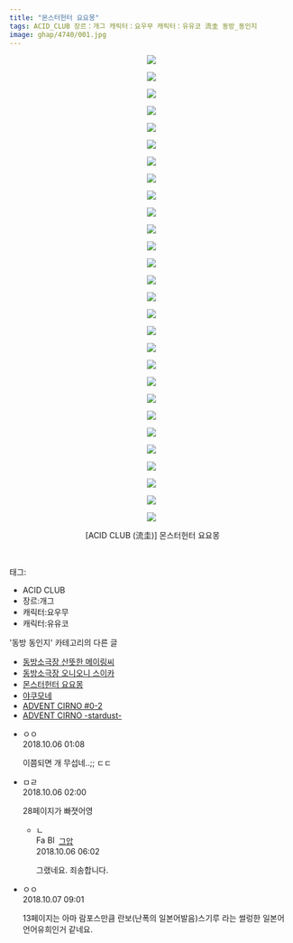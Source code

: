 ```yaml
---
title: "몬스터헌터 요요몽"
tags: ACID_CLUB 장르：개그 캐릭터：요우무 캐릭터：유유코 流圭 동방_동인지
image: ghap/4740/001.jpg
---
```

<div class="article">
<p style="text-align: center; clear: none; float: none;"><img src="{{ site.nasurl }}/ghap/4740/001.jpg"/></p>
<p style="text-align: center; clear: none; float: none;"><img src="{{ site.nasurl }}/ghap/4740/002.jpg"/></p>
<p style="text-align: center; clear: none; float: none;"><img src="{{ site.nasurl }}/ghap/4740/003.jpg"/></p>
<p style="text-align: center; clear: none; float: none;"><img src="{{ site.nasurl }}/ghap/4740/004.jpg"/></p>
<p style="text-align: center; clear: none; float: none;"><img src="{{ site.nasurl }}/ghap/4740/005.jpg"/></p>
<p style="text-align: center; clear: none; float: none;"><img src="{{ site.nasurl }}/ghap/4740/006.jpg"/></p>
<p style="text-align: center; clear: none; float: none;"><img src="{{ site.nasurl }}/ghap/4740/007.jpg"/></p>
<p style="text-align: center; clear: none; float: none;"><img src="{{ site.nasurl }}/ghap/4740/008.jpg"/></p>
<p style="text-align: center; clear: none; float: none;"><img src="{{ site.nasurl }}/ghap/4740/009.jpg"/></p>
<p style="text-align: center; clear: none; float: none;"><img src="{{ site.nasurl }}/ghap/4740/010.jpg"/></p>
<p style="text-align: center; clear: none; float: none;"><img src="{{ site.nasurl }}/ghap/4740/011.jpg"/></p>
<p style="text-align: center; clear: none; float: none;"><img src="{{ site.nasurl }}/ghap/4740/012.jpg"/></p>
<p style="text-align: center; clear: none; float: none;"><img src="{{ site.nasurl }}/ghap/4740/013.jpg"/></p>
<p style="text-align: center; clear: none; float: none;"><img src="{{ site.nasurl }}/ghap/4740/014.jpg"/></p>
<p style="text-align: center; clear: none; float: none;"><img src="{{ site.nasurl }}/ghap/4740/015.jpg"/></p>
<p style="text-align: center; clear: none; float: none;"><img src="{{ site.nasurl }}/ghap/4740/016.jpg"/></p>
<p style="text-align: center; clear: none; float: none;"><img src="{{ site.nasurl }}/ghap/4740/017.jpg"/></p>
<p style="text-align: center; clear: none; float: none;"><img src="{{ site.nasurl }}/ghap/4740/018.jpg"/></p>
<p style="text-align: center; clear: none; float: none;"><img src="{{ site.nasurl }}/ghap/4740/019.jpg"/></p>
<p style="text-align: center; clear: none; float: none;"><img src="{{ site.nasurl }}/ghap/4740/020.jpg"/></p>
<p style="text-align: center; clear: none; float: none;"><img src="{{ site.nasurl }}/ghap/4740/021.jpg"/></p>
<p style="text-align: center; clear: none; float: none;"><img src="{{ site.nasurl }}/ghap/4740/022.jpg"/></p>
<p style="text-align: center; clear: none; float: none;"><img src="{{ site.nasurl }}/ghap/4740/023.jpg"/></p>
<p style="text-align: center; clear: none; float: none;"><img src="{{ site.nasurl }}/ghap/4740/024.jpg"/></p>
<p style="text-align: center; clear: none; float: none;"><img src="{{ site.nasurl }}/ghap/4740/025.jpg"/></p>
<p style="text-align: center; clear: none; float: none;"><img src="{{ site.nasurl }}/ghap/4740/026.png"/></p>
<p style="text-align: center; clear: none; float: none;"><img src="{{ site.nasurl }}/ghap/4740/027.jpg"/></p>
<p style="text-align: center; clear: none; float: none;"><img src="{{ site.nasurl }}/ghap/4740/028.jpg"/></p>
<p style="text-align: center; clear: none; float: none;"> [ACID CLUB (流圭)] 몬스터헌터 요요몽</p>
<p><br/></p>
</div><div class="tagTrail">
<p>태그: </p>
<ul>
<li>ACID CLUB</li>
<li>장르:개그</li>
<li>캐릭터:요우무</li>
<li>캐릭터:유유코</li>
</ul>
</div><div class="another">
<p>'동방 동인지' 카테고리의 다른 글</p>
<ul>
<li><a href="/2018-10-08-ghap_4749">동방소극장 산뜻한 메이링씨</a></li>
<li><a href="/2018-10-08-ghap_4748">동방소극장 오니오니 스이카</a></li>
<li><a href="/2018-10-06-ghap_4740">몬스터헌터 요요몽</a></li>
<li><a href="/2018-09-30-ghap_4730">야쿠모네</a></li>
<li><a href="/2018-09-25-ghap_4718">ADVENT CIRNO #0-2</a></li>
<li><a href="/2018-09-25-ghap_4717">ADVENT CIRNO -stardust-</a></li>
</ul>
</div><div class="cb_module cb_fluid">
<div class="cb_wrt cb_profile">
<div class="comment">
<ul>
<li class="cb_thumb_off" id="comment15345962">
<div class="cb_comment_area">
<div class="cb_info_area">
<div class="cb_section">
<span class="cb_nick_name">ㅇㅇ</span>
</div>
<div class="cb_section">
<span class="cb_date">2018.10.06 01:08 </span>
</div>
</div>
<div class="cb_dsc_comment">
<p class="cb_dsc">
											이쯤되면 개 무섭네..;; ㄷㄷ
										</p>
</div>
</div></li>
<li class="cb_thumb_off" id="comment15345992">
<div class="cb_comment_area">
<div class="cb_info_area">
<div class="cb_section">
<span class="cb_nick_name">ㅁㄹ</span>
</div>
<div class="cb_section">
<span class="cb_date">2018.10.06 02:00 </span>
</div>
</div>
<div class="cb_dsc_comment">
<p class="cb_dsc">
											28페이지가 빠졋어영
										</p>
</div>
<ul>
<li class="cb_thumb_off" id="comment15346160">
<span class="cb_bu_subnode">ㄴ</span>
<div class="cb_comment_area">
<div class="cb_info_area">
<div class="cb_section">
<span class="cb_nick_name"><img alt="Favicon of https://ghaptouhou.tistory.com" height="16" onerror="this.onerror=null;this.parentNode.removeChild(this)" src="https://ghaptouhou.tistory.com/favicon.ico" width="16"/> <img alt="BlogIcon" height="16" onerror="this.parentNode.removeChild(this)" src="https://ghaptouhou.tistory.com/index.gif" width="16"/> <a href="https://ghaptouhou.tistory.com" onclick="return openLinkInNewWindow(this)"> 그압</a><span class="tistoryProfileLayerTrigger" onclick='TistoryProfile.show(event, this, {"title":"\uc800\uae30 \uc774\uac70 \ub098\uc911\uc5d0 \uc218\uc815 \uac00\ub2a5\ud558\ub098\uc694","url":"https:\/\/ghap.tistory.com","nickname":"\uadf8\uc555","items":[]}); return false;'></span></span>
</div>
<div class="cb_section">
<span class="cb_date">2018.10.06 06:02 </span>
</div>
</div>
<div class="cb_dsc_comment">
<p class="cb_dsc">
																그랬네요. 죄송합니다.
															</p>
</div>
</div>
</li>
</ul>
</div></li>
<li class="cb_thumb_off" id="comment15347322">
<div class="cb_comment_area">
<div class="cb_info_area">
<div class="cb_section">
<span class="cb_nick_name">ㅇㅇ</span>
</div>
<div class="cb_section">
<span class="cb_date">2018.10.07 09:01 </span>
</div>
</div>
<div class="cb_dsc_comment">
<p class="cb_dsc">
											13페이지는 아마 람포스만큼 란보(난폭의 일본어발음)스기루 라는  썰렁한 일본어 언어유희인거 같네요. <br/>
</p>
</div>
</div></li>
</ul>
</div>
</div><!-- commentList close -->
</div>